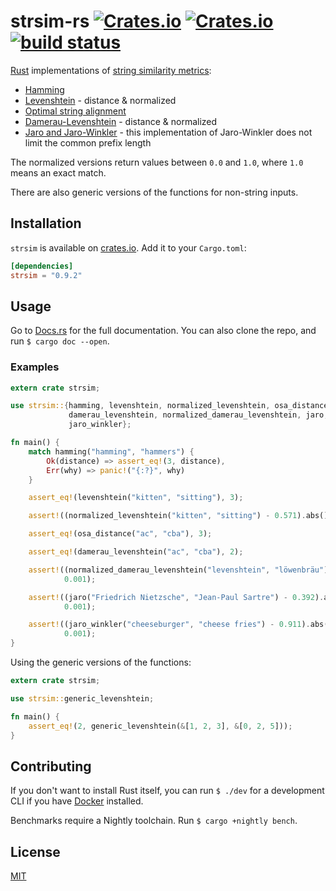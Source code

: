 # strsim-rs [![Crates.io](https://img.shields.io/crates/v/strsim.svg)](https://crates.io/crates/strsim) [![Crates.io](https://img.shields.io/crates/l/strsim.svg?maxAge=2592000)](https://github.com/dguo/strsim-rs/blob/master/LICENSE) [![build status](https://travis-ci.org/dguo/strsim-rs.svg?branch=master)](https://travis-ci.org/dguo/strsim-rs)

[Rust](https://www.rust-lang.org) implementations of [string similarity metrics]:
  - [Hamming]
  - [Levenshtein] - distance & normalized
  - [Optimal string alignment]
  - [Damerau-Levenshtein] - distance & normalized
  - [Jaro and Jaro-Winkler] - this implementation of Jaro-Winkler does not limit the common prefix length

The normalized versions return values between `0.0` and `1.0`, where `1.0` means
an exact match.

There are also generic versions of the functions for non-string inputs.

## Installation

`strsim` is available on [crates.io](https://crates.io/crates/strsim). Add it to
your `Cargo.toml`:
```toml
[dependencies]
strsim = "0.9.2"
```

## Usage

Go to [Docs.rs](https://docs.rs/strsim/) for the full documentation. You can
also clone the repo, and run `$ cargo doc --open`.

### Examples

```rust
extern crate strsim;

use strsim::{hamming, levenshtein, normalized_levenshtein, osa_distance,
             damerau_levenshtein, normalized_damerau_levenshtein, jaro,
             jaro_winkler};

fn main() {
    match hamming("hamming", "hammers") {
        Ok(distance) => assert_eq!(3, distance),
        Err(why) => panic!("{:?}", why)
    }

    assert_eq!(levenshtein("kitten", "sitting"), 3);

    assert!((normalized_levenshtein("kitten", "sitting") - 0.571).abs() < 0.001);

    assert_eq!(osa_distance("ac", "cba"), 3);

    assert_eq!(damerau_levenshtein("ac", "cba"), 2);

    assert!((normalized_damerau_levenshtein("levenshtein", "löwenbräu") - 0.272).abs() <
            0.001);

    assert!((jaro("Friedrich Nietzsche", "Jean-Paul Sartre") - 0.392).abs() <
            0.001);

    assert!((jaro_winkler("cheeseburger", "cheese fries") - 0.911).abs() <
            0.001);
}
```

Using the generic versions of the functions:

```rust
extern crate strsim;

use strsim::generic_levenshtein;

fn main() {
    assert_eq!(2, generic_levenshtein(&[1, 2, 3], &[0, 2, 5]));
}
```

## Contributing

If you don't want to install Rust itself, you can run `$ ./dev` for a
development CLI if you have [Docker] installed.

Benchmarks require a Nightly toolchain. Run `$ cargo +nightly bench`.

## License

[MIT](https://github.com/dguo/strsim-rs/blob/master/LICENSE)

[string similarity metrics]:http://en.wikipedia.org/wiki/String_metric
[Damerau-Levenshtein]:http://en.wikipedia.org/wiki/Damerau%E2%80%93Levenshtein_distance
[Jaro and Jaro-Winkler]:http://en.wikipedia.org/wiki/Jaro%E2%80%93Winkler_distance
[Levenshtein]:http://en.wikipedia.org/wiki/Levenshtein_distance
[Hamming]:http://en.wikipedia.org/wiki/Hamming_distance
[Optimal string alignment]:https://en.wikipedia.org/wiki/Damerau%E2%80%93Levenshtein_distance#Optimal_string_alignment_distance
[Docker]:https://docs.docker.com/engine/installation/
